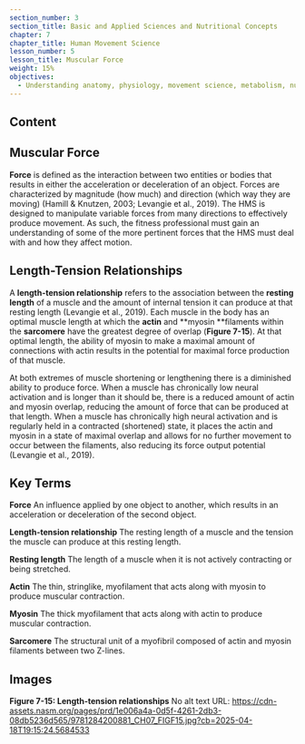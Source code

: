 ```yaml
---
section_number: 3
section_title: Basic and Applied Sciences and Nutritional Concepts
chapter: 7
chapter_title: Human Movement Science
lesson_number: 5
lesson_title: Muscular Force
weight: 15%
objectives:
  - Understanding anatomy, physiology, movement science, metabolism, nutrition, and supplementation.
---
```


## Content
## Muscular Force

**Force** is defined as the interaction between two entities or bodies that results in either the acceleration or deceleration of an object. Forces are characterized by magnitude (how much) and direction (which way they are moving) (Hamill & Knutzen, 2003; Levangie et al., 2019). The HMS is designed to manipulate variable forces from many directions to effectively produce movement. As such, the fitness professional must gain an understanding of some of the more pertinent forces that the HMS must deal with and how they affect motion.

## Length-Tension Relationships

A **length-tension relationship** refers to the association between the **resting length** of a muscle and the amount of internal tension it can produce at that resting length (Levangie et al., 2019). Each muscle in the body has an optimal muscle length at which the **actin** and **myosin **filaments within the **sarcomere** have the greatest degree of overlap (**Figure 7-15**). At that optimal length, the ability of myosin to make a maximal amount of connections with actin results in the potential for maximal force production of that muscle.

At both extremes of muscle shortening or lengthening there is a diminished ability to produce force. When a muscle has chronically low neural activation and is longer than it should be, there is a reduced amount of actin and myosin overlap, reducing the amount of force that can be produced at that length. When a muscle has chronically high neural activation and is regularly held in a contracted (shortened) state, it places the actin and myosin in a state of maximal overlap and allows for no further movement to occur between the filaments, also reducing its force output potential (Levangie et al., 2019).

## Key Terms

**Force**
An influence applied by one object to another, which results in an acceleration or deceleration of the second object.

**Length-tension relationship**
The resting length of a muscle and the tension the muscle can produce at this resting length.

**Resting length**
The length of a muscle when it is not actively contracting or being stretched.

**Actin**
The thin, stringlike, myofilament that acts along with myosin to produce muscular contraction.

**Myosin**
The thick myofilament that acts along with actin to produce muscular contraction.

**Sarcomere**
The structural unit of a myofibril composed of actin and myosin filaments between two Z-lines.

## Images

**Figure 7-15: Length-tension relationships**
No alt text
URL: https://cdn-assets.nasm.org/pages/prd/1e006a4a-0d5f-4261-2db3-08db5236d565/9781284200881_CH07_FIGF15.jpg?cb=2025-04-18T19:15:24.5684533